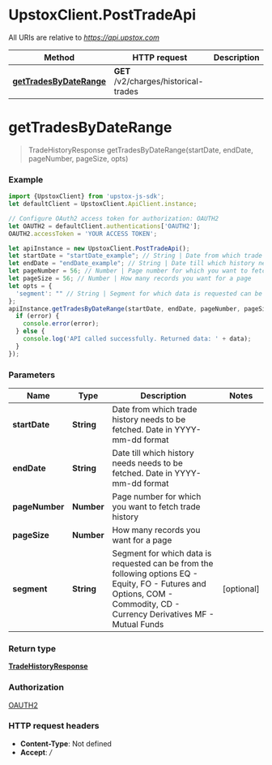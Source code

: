 # UpstoxClient.PostTradeApi

All URIs are relative to *https://api.upstox.com*

Method | HTTP request | Description
------------- | ------------- | -------------
[**getTradesByDateRange**](PostTradeApi.md#getTradesByDateRange) | **GET** /v2/charges/historical-trades | 

<a name="getTradesByDateRange"></a>
# **getTradesByDateRange**
> TradeHistoryResponse getTradesByDateRange(startDate, endDate, pageNumber, pageSize, opts)



### Example
```javascript
import {UpstoxClient} from 'upstox-js-sdk';
let defaultClient = UpstoxClient.ApiClient.instance;

// Configure OAuth2 access token for authorization: OAUTH2
let OAUTH2 = defaultClient.authentications['OAUTH2'];
OAUTH2.accessToken = 'YOUR ACCESS TOKEN';

let apiInstance = new UpstoxClient.PostTradeApi();
let startDate = "startDate_example"; // String | Date from which trade history needs to be fetched. Date in YYYY-mm-dd format
let endDate = "endDate_example"; // String | Date till which history needs needs to be fetched. Date in YYYY-mm-dd format
let pageNumber = 56; // Number | Page number for which you want to fetch trade history 
let pageSize = 56; // Number | How many records you want for a page 
let opts = { 
  'segment': "" // String | Segment for which data is requested can be from the following options EQ - Equity,   FO - Futures and Options,   COM  - Commodity,   CD - Currency Derivatives MF - Mutual Funds
};
apiInstance.getTradesByDateRange(startDate, endDate, pageNumber, pageSize, opts, (error, data, response) => {
  if (error) {
    console.error(error);
  } else {
    console.log('API called successfully. Returned data: ' + data);
  }
});
```

### Parameters

Name | Type | Description  | Notes
------------- | ------------- | ------------- | -------------
 **startDate** | **String**| Date from which trade history needs to be fetched. Date in YYYY-mm-dd format | 
 **endDate** | **String**| Date till which history needs needs to be fetched. Date in YYYY-mm-dd format | 
 **pageNumber** | **Number**| Page number for which you want to fetch trade history  | 
 **pageSize** | **Number**| How many records you want for a page  | 
 **segment** | **String**| Segment for which data is requested can be from the following options EQ - Equity,   FO - Futures and Options,   COM  - Commodity,   CD - Currency Derivatives MF - Mutual Funds | [optional] 

### Return type

[**TradeHistoryResponse**](TradeHistoryResponse.md)

### Authorization

[OAUTH2](../README.md#OAUTH2)

### HTTP request headers

 - **Content-Type**: Not defined
 - **Accept**: */*

